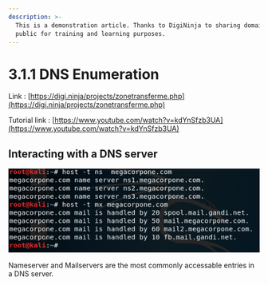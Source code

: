 ```yaml
---
description: >-
  This is a demonstration article. Thanks to DigiNinja to sharing domains to 
  public for training and learning purposes.
---
```


# 3.1.1 DNS Enumeration

Link : [https://digi.ninja/projects/zonetransferme.php](https://digi.ninja/projects/zonetransferme.php)

Tutorial link : [https://www.youtube.com/watch?v=kdYnSfzb3UA](https://www.youtube.com/watch?v=kdYnSfzb3UA)

## Interacting with a DNS server

![nameserver and mx\(mail\) records](../../../../.gitbook/assets/image.png)

Nameserver and Mailservers are the most commonly accessable entries in a DNS server.

